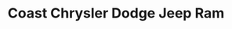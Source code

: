 ---
title: "Coast Chrysler Dodge Jeep Ram"
url: /north-vancouver/coast-chrysler-dodge-jeep-ram/
shop: Autohaus
---
